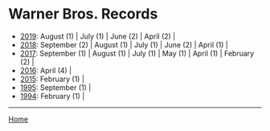 # Warner Bros. Records

  * [2019](./warner-bros-records-2019.md): 
      August (1) | 
      July (1) | 
      June (2) | 
      April (2) | 
  * [2018](./warner-bros-records-2018.md): 
      September (2) | 
      August (1) | 
      July (1) | 
      June (2) | 
      April (1) | 
  * [2017](./warner-bros-records-2017.md): 
      September (1) | 
      August (1) | 
      July (1) | 
      May (1) | 
      April (1) | 
      February (2) | 
  * [2016](./warner-bros-records-2016.md): 
      April (4) | 
  * [2015](./warner-bros-records-2015.md): 
      February (1) | 
  * [1995](./warner-bros-records-1995.md): 
      September (1) | 
  * [1994](./warner-bros-records-1994.md): 
      February (1) | 

----

[Home](../)
